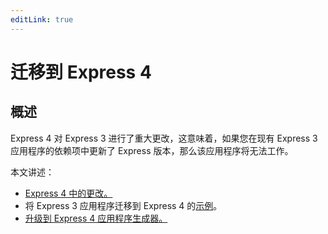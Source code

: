 ```yaml
---
editLink: true
---
```


# 迁移到 Express 4

## 概述

Express 4 对 Express 3 进行了重大更改，这意味着，如果您在现有 Express 3 应用程序的依赖项中更新了 Express 版本，那么该应用程序将无法工作。

本文讲述：

- [Express 4 中的更改。](#changes)
- 将 Express 3 应用程序迁移到 Express 4 的[示例](#example-migration)。
- [升级到 Express 4 应用程序生成器。](#app-gen)

<!-- TODO: -->

